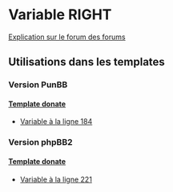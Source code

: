 # Variable RIGHT
[Explication sur le forum des forums](http://forum.forumactif.com/t294113-listing-des-variables#RIGHT)
## Utilisations dans les templates
### Version PunBB
#### [Template donate](punbb/donate.md)
* [Variable à la ligne 184](../punbb/donate.tpl#L184)
### Version phpBB2
#### [Template donate](subsilver/donate.md)
* [Variable à la ligne 221](../subsilver/donate.tpl#L221)